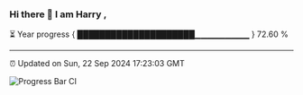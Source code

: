 ### Hi there 👋 I am Harry , 

⏳ Year progress { █████████████████████▁▁▁▁▁▁▁▁▁ } 72.60 %

---

⏰ Updated on Sun, 22 Sep 2024 17:23:03 GMT

![Progress Bar CI](https://github.com/duykhang68/duykhang68/workflows/Progress%20Bar%20CI/badge.svg)
